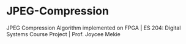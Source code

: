 # JPEG-Compression
JPEG Compression Algorithm implemented on FPGA | ES 204: Digital Systems Course Project | Prof. Joycee Mekie
